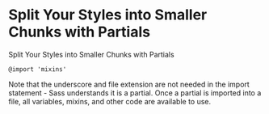 # Split Your Styles into Smaller Chunks with Partials

Split Your Styles into Smaller Chunks with Partials

```
@import 'mixins'
```

Note that the underscore and file extension are not needed in the import statement - Sass understands it is a partial. Once a partial is imported into a file, all variables, mixins, and other code are available to use.
